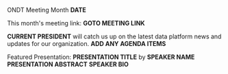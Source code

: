 ONDT Meeting Month **DATE**

This month's meeting link: **GOTO MEETING LINK**
 
**CURRENT PRESIDENT** will catch us up on the latest data platform news and updates for our organization. **ADD ANY AGENDA ITEMS**

Featured Presentation:
**PRESENTATION TITLE** by **SPEAKER NAME**
**PRESENTATION ABSTRACT**
**SPEAKER BIO**
